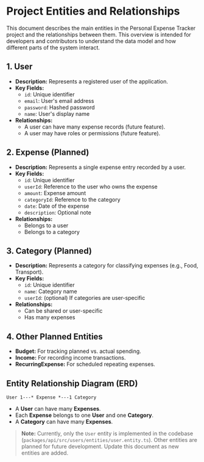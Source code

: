 # Project Entities and Relationships

This document describes the main entities in the Personal Expense Tracker project and the relationships between them. This overview is intended for developers and contributors to understand the data model and how different parts of the system interact.

## 1. User

- **Description:** Represents a registered user of the application.
- **Key Fields:**
  - `id`: Unique identifier
  - `email`: User's email address
  - `password`: Hashed password
  - `name`: User's display name
- **Relationships:**
  - A user can have many expense records (future feature).
  - A user may have roles or permissions (future feature).

## 2. Expense (Planned)

- **Description:** Represents a single expense entry recorded by a user.
- **Key Fields:**
  - `id`: Unique identifier
  - `userId`: Reference to the user who owns the expense
  - `amount`: Expense amount
  - `categoryId`: Reference to the category
  - `date`: Date of the expense
  - `description`: Optional note
- **Relationships:**
  - Belongs to a user
  - Belongs to a category

## 3. Category (Planned)

- **Description:** Represents a category for classifying expenses (e.g., Food, Transport).
- **Key Fields:**
  - `id`: Unique identifier
  - `name`: Category name
  - `userId`: (optional) If categories are user-specific
- **Relationships:**
  - Can be shared or user-specific
  - Has many expenses

## 4. Other Planned Entities

- **Budget:** For tracking planned vs. actual spending.
- **Income:** For recording income transactions.
- **RecurringExpense:** For scheduled repeating expenses.

## Entity Relationship Diagram (ERD)

```
User 1---* Expense *---1 Category
```

- A **User** can have many **Expenses**.
- Each **Expense** belongs to one **User** and one **Category**.
- A **Category** can have many **Expenses**.

> **Note:** Currently, only the `User` entity is implemented in the codebase (`packages/api/src/users/entities/user.entity.ts`). Other entities are planned for future development. Update this document as new entities are added.
